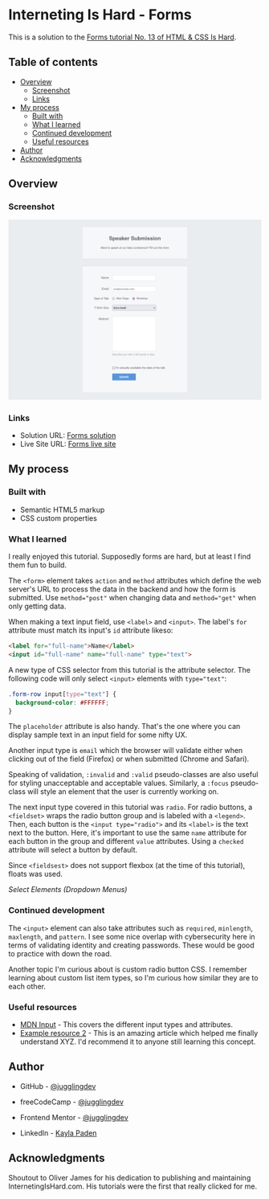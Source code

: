 # Interneting Is Hard - Forms

This is a solution to the [Forms tutorial No. 13 of HTML & CSS Is Hard](https://www.internetingishard.com/html-and-css/forms/).

## Table of contents

- [Overview](#overview)
  - [Screenshot](#screenshot)
  - [Links](#links)
- [My process](#my-process)
  - [Built with](#built-with)
  - [What I learned](#what-i-learned)
  - [Continued development](#continued-development)
  - [Useful resources](#useful-resources)
- [Author](#author)
- [Acknowledgments](#acknowledgments)

## Overview

### Screenshot

![Forms screenshot](./forms.png)

### Links

- Solution URL: [Forms solution](https://github.com/jugglingdev/forms)
- Live Site URL: [Forms live site](https://jugglingdev.github.io/forms/)

## My process

### Built with

- Semantic HTML5 markup
- CSS custom properties

### What I learned

I really enjoyed this tutorial.  Supposedly forms are hard, but at least I find them fun to build.

The `<form>` element takes `action` and `method` attributes which define the web server's URL to process the data in the backend and how the form is submitted.  Use `method="post"` when changing data and `method="get"` when only getting data.

When making a text input field, use `<label>` and `<input>`.  The label's `for` attribute must match its input's `id` attribute likeso:

```html
<label for="full-name">Name</label>
<input id="full-name" name="full-name" type="text">
```

A new type of CSS selector from this tutorial is the attribute selector.  The following code will only select `<input>` elements with `type="text"`:

```css
.form-row input[type="text"] {
  background-color: #FFFFFF;
}
```

The `placeholder` attribute is also handy.  That's the one where you can display sample text in an input field for some nifty UX.

Another input type is `email` which the browser will validate either when clicking out of the field (Firefox) or when submitted (Chrome and Safari).

Speaking of validation, `:invalid` and `:valid` pseudo-classes are also useful for styling unacceptable and acceptable values.  Similarly, a `:focus` pseudo-class will style an element that the user is currently working on.

The next input type covered in this tutorial was `radio`.  For radio buttons, a `<fieldset>` wraps the radio button group and is labeled with a `<legend>`.  Then, each button is the `<input type="radio">` and its `<label>` is the text next to the button.  Here, it's important to use the same `name` attribute for each button in the group and different `value` attributes.  Using a `checked` attribute will select a button by default.

Since `<fieldsest>` does not support flexbox (at the time of this tutorial), floats was used.

*Select Elements (Dropdown Menus)*

### Continued development

The `<input>` element can also take attributes such as `required`, `minlength`, `maxlength`, and `pattern`.  I see some nice overlap with cybersecurity here in terms of validating identity and creating passwords.  These would be good to practice with down the road.

Another topic I'm curious about is custom radio button CSS.  I remember learning about custom list item types, so I'm curious how similar they are to each other.

### Useful resources

- [MDN Input](https://developer.mozilla.org/en-US/docs/Web/HTML/Element/input) - This covers the different input types and attributes.
- [Example resource 2](https://www.example.com) - This is an amazing article which helped me finally understand XYZ. I'd recommend it to anyone still learning this concept.

## Author

- GitHub - [@jugglingdev](https://github.com/jugglingdev)

- freeCodeCamp - [@jugglingdev](https://www.freecodecamp.org/jugglingdev)

- Frontend Mentor - [@jugglingdev](https://www.frontendmentor.io/profile/jugglingdev)

- LinkedIn - [Kayla Paden](https://www.linkedin.com/in/kayla-marie-paden)

## Acknowledgments

Shoutout to Oliver James for his dedication to publishing and maintaining InternetingIsHard.com.  His tutorials were the first that really clicked for me.